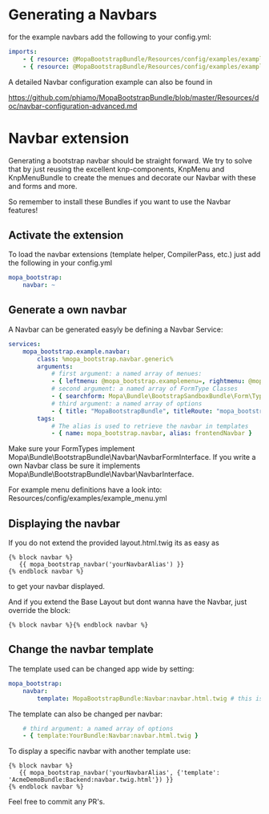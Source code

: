 Generating a Navbars
====================

for the example navbars add the following to your config.yml:

``` yaml
imports:
    - { resource: @MopaBootstrapBundle/Resources/config/examples/example_menu.yml }
    - { resource: @MopaBootstrapBundle/Resources/config/examples/example_navbar.yml }
```
A detailed Navbar configuration example can also be found in

https://github.com/phiamo/MopaBootstrapBundle/blob/master/Resources/doc/navbar-configuration-advanced.md

# Navbar extension

Generating a bootstrap navbar should be straight forward.
We try to solve that by just reusing the excellent knp-components, KnpMenu and KnpMenuBundle to create the menues and decorate our Navbar with these and forms and more.

So remember to install these Bundles if you want to use the Navbar features!

## Activate the extension

To load the navbar extensions (template helper, CompilerPass, etc.) just add the following in your config.yml

``` yaml
mopa_bootstrap:
    navbar: ~
```

## Generate a own navbar

A Navbar can be generated easyly be defining a Navbar Service:

``` yaml
services:
    mopa_bootstrap.example.navbar:
        class: %mopa_bootstrap.navbar.generic%
        arguments:
            # first argument: a named array of menues:
            - { leftmenu: @mopa_bootstrap.examplemenu=, rightmenu: @mopa_bootstrap.exampledropdown= }
            # second argument: a named array of FormType Classes  
            - { searchform: Mopa\Bundle\BootstrapSandboxBundle\Form\Type\ExampleSearchFormType }
            # third argument: a named array of options
            - { title: "MopaBootstrapBundle", titleRoute: "mopa_bootstrap_welcome", fixedTop: true, isFluid: false, template:MopaBootstrapBundle:Navbar:navbar.html.twig }
        tags:
            # The alias is used to retrieve the navbar in templates
            - { name: mopa_bootstrap.navbar, alias: frontendNavbar }
```

Make sure your FormTypes implement Mopa\Bundle\BootstrapBundle\Navbar\NavbarFormInterface.
If you write a own Navbar class be sure it implements Mopa\Bundle\BootstrapBundle\Navbar\NavbarInterface.

For example menu definitions have a look into:  
Resources/config/examples/example_menu.yml

## Displaying the navbar

If you do not extend the provided layout.html.twig its as easy as

``` jinja
{% block navbar %}
   {{ mopa_bootstrap_navbar('yourNavbarAlias') }}
{% endblock navbar %}
```

to get your navbar displayed.

And if you extend the Base Layout but dont wanna have the Navbar, just override the block:

``` jinja
{% block navbar %}{% endblock navbar %}
```

## Change the navbar template

The template used can be changed app wide by setting:

``` yaml
mopa_bootstrap:
    navbar:
        template: MopaBootstrapBundle:Navbar:navbar.html.twig # this is the default template
```

The template can also be changed per navbar:

``` yaml
    # third argument: a named array of options
    - { template:YourBundle:Navbar:navbar.html.twig }
```

To display a specific navbar with another template use:

``` jinja
{% block navbar %}
   {{ mopa_bootstrap_navbar('yourNavbarAlias', {'template': 'AcmeDemoBundle:Backend:navbar.twig.html'}) }}
{% endblock navbar %}
```

Feel free to commit any PR's.
